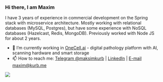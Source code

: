 ### Hi there, I am Maxim

I have 3 years of experience in commercial development on the Spring stack with microservice architecture. Mostly working with relational databases (MySQL, Postgres), but have some experience with NoSQL databases (Hazelcast, Redis, MongoDB). Previously worked with Node JS for about 2 years.


- 🔭 I’m currently working in [OneCell.ai](https://onecell.ai/en) - digital pathology platform with AI, scanning hardware and smart storage
- 📫 How to reach me: [Telegram @maksimkurb](https://t.me/maksimkurb) | [LinkedIn](https://www.linkedin.com/in/maxim-kurbatov/) | [E-mail maxim@kurb.me](mailto:maxim@kurb.me)

![](https://hit.yhype.me/github/profile?user_id=1351924)
<!--
**maksimkurb/maksimkurb** is a ✨ _special_ ✨ repository because its `README.md` (this file) appears on your GitHub profile.

Here are some ideas to get you started:

- 🔭 I’m currently working on ...
- 🌱 I’m currently learning ...
- 👯 I’m looking to collaborate on ...
- 🤔 I’m looking for help with ...
- 💬 Ask me about ...
- 📫 How to reach me: ...
- 😄 Pronouns: ...
- ⚡ Fun fact: ...
-->

